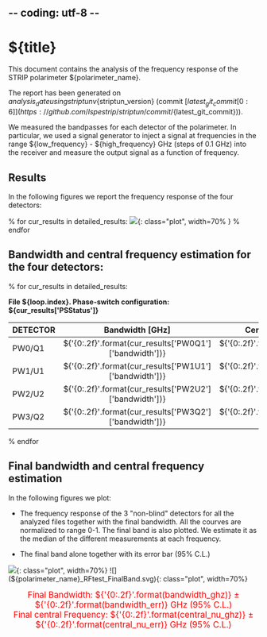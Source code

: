 ## -- coding: utf-8 --

<h1>${title}</h1>

This document contains the analysis of the frequency response of the STRIP polarimeter ${polarimeter_name}.

The report has been generated on ${analysis_date} using striptun v${striptun_version} (commit
[${latest_git_commit[0:6]}](https://github.com/lspestrip/striptun/commit/${latest_git_commit})).

We measured the bandpasses for each detector of the polarimeter.
In particular, we used a signal generator to inject a signal at frequencies in the range ${low_frequency} - ${high_frequency} GHz (steps of 0.1 GHz) into the receiver and measure the output signal as a function of frequency.


<h2>Results</h2>

In the following figures we report the frequency response of the four detectors:

% for cur_results in detailed_results:
![](${polarimeter_name}_RFtest_${cur_results['PSStatus']}_${loop.index}.svg){: class="plot", width=70% }
% endfor

<h2>Bandwidth and central frequency estimation for the four detectors:</h2>

% for cur_results in detailed_results:

**File ${loop.index}. Phase-switch configuration: ${cur_results['PSStatus']}**

DETECTOR  | Bandwidth [GHz]          | Central Frequency [GHz]          
--------- |:--------------------:|:-------------------:
PW0/Q1   | ${'{0:.2f}'.format(cur_results['PW0Q1']['bandwidth'])} | ${'{0:.2f}'.format(cur_results['PW0Q1']['central_nu'])} 
PW1/U1   | ${'{0:.2f}'.format(cur_results['PW1U1']['bandwidth'])} | ${'{0:.2f}'.format(cur_results['PW1U1']['central_nu'])}
PW2/U2   | ${'{0:.2f}'.format(cur_results['PW2U2']['bandwidth'])} | ${'{0:.2f}'.format(cur_results['PW2U2']['central_nu'])}
PW3/Q2   | ${'{0:.2f}'.format(cur_results['PW3Q2']['bandwidth'])} | ${'{0:.2f}'.format(cur_results['PW3Q2']['central_nu'])}

% endfor

<h2>Final bandwidth and central frequency estimation</h2>
In the following figures we plot:

- The frequency response of the 3 "non-blind" detectors for all the analyzed files together with the final bandwidth. 
  All the courves are normalized to range 0-1.
  The final band is also plotted. We estimate it as the median of the different measurements at each frequency.

- The final band alone together with its error bar (95% C.L.)

![](${polarimeter_name}_RFtest_AllDetNorm.svg){: class="plot", width=70%}
![](${polarimeter_name}_RFtest_FinalBand.svg){: class="plot", width=70%}

<div style="text-align:center; color:red; font-size: 1.2em;">Final Bandwidth: ${'{0:.2f}'.format(bandwidth_ghz)} ± ${'{0:.2f}'.format(bandwidth_err)} GHz (95% C.L.)</div>
<div style="text-align:center; color:red; font-size: 1.2em;">Final central Frequency: ${'{0:.2f}'.format(central_nu_ghz)} ± ${'{0:.2f}'.format(central_nu_err)} GHz (95% C.L.)</div>



